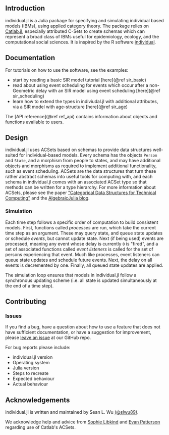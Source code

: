 ## Introduction

individual.jl is a Julia package for specifying and simulating individual based models (IBMs), using applied category theory. The package relies on
[Catlab.jl](https://algebraicjulia.github.io/Catlab.jl/stable/), especially attributed C-Sets to
create schemas which can represent a broad class of IBMs useful for epidemiology, ecology, and the computational
social sciences. It is inspired by the R software [individual](https://mrc-ide.github.io/individual/).

## Documentation

For tutorials on how to use the software, see the examples:

- start by reading a basic SIR model tutorial [here](@ref sir_basic)
- read about using event scheduling for events which occur after a non-Geometric delay with an SIR model using event scheduling [here](@ref sir_scheduling)
- learn how to extend the types in indiviudal.jl with additional attributes, via a SIR model with age-structure [here](@ref sir_age)

The [API reference](@ref ref_api) contains information about objects and functions available to users.

## Design

individual.jl uses ACSets based on schemas to provide data structures well-suited for individual-based models. Every schema has the objects `Person` and `State`, and a morphism from people to states, and may have additional objects and morphisms as required to implement additional functionality, such as event scheduling. ACSets are the data structures that turn these rather abstract schemas into useful tools for computing with, and each schema in individual.jl comes with an associated ACSet type so that methods can be written for a type hierarchy. For more information about ACSets, please see the paper ["Categorical Data Structures for Technical Computing"](https://arxiv.org/abs/2106.04703) and the [AlgebraicJulia blog](https://www.algebraicjulia.org/blog).

### Simulation

Each time step follows a specific order of computation to build consistent models. First, functions called _processes_ are run, which take the current time step as an argument. These may query state, and queue state updates or schedule _events_, but cannot update state. Next (if being used) events are processed, meaning any event whose delay is currently `0` is "fired", and a set of associated functions called _event listeners_ is called for the set of persons experiencing that event. Much like processes, event listeners can queue state updates and schedule future events. Next, the delay on all events is decremented by one. Finally, all queued state updates are applied.

The simulation loop ensures that models in individual.jl follow a synchronous updating scheme (i.e. all state is updated simultaneously at the end of a time step).

## Contributing

### Issues

If you find a bug, have a question about how to use a feature that does not have sufficient documentation, or have a suggestion for improvement, please [leave an issue](https://github.com/slwu89/individual.jl/issues) at our GitHub repo.

For bug reports please include:

- individual.jl version
- Operating system
- Julia version
- Steps to recreate
- Expected behaviour
- Actual behaviour

## Acknowledgements

individual.jl is written and maintained by Sean L. Wu [(@slwu89)](https://github.com/slwu89).

We acknowledge help and advice from [Sophie Libkind](http://slibkind.github.io/) and [Evan Patterson](https://www.epatters.org/) regarding use of Catlab's ACSets. 